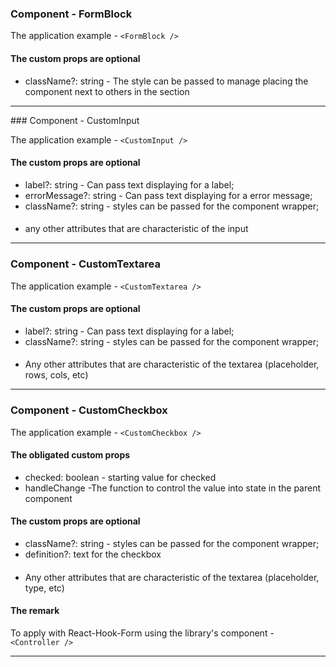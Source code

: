 ### Component - FormBlock

The application example - `<FormBlock />`

#### The custom props are optional

- className?: string - The style can be passed to manage placing the component next to others in the section

<hr>
### Component - CustomInput

The application example - `<CustomInput />`

#### The custom props are optional

- label?: string - Can pass text displaying for a label;
- errorMessage?: string - Can pass text displaying for a error message;
- className?: string - styles can be passed for the component wrapper;

####

- any other attributes that are characteristic of the input
<hr>

### Component - CustomTextarea

The application example - `<CustomTextarea />`

#### The custom props are optional

- label?: string - Can pass text displaying for a label;
- className?: string - styles can be passed for the component wrapper;

####

- Any other attributes that are characteristic of the textarea (placeholder, rows, cols, etc)
<hr>

### Component - CustomCheckbox

The application example - `<CustomCheckbox />`

#### The obligated custom props

- checked: boolean - starting value for checked
- handleChange -The function to control the value into state in the parent component

#### The custom props are optional

- className?: string - styles can be passed for the component wrapper;
- definition?: text for the checkbox

####

- Any other attributes that are characteristic of the textarea (placeholder, type, etc)

#### The remark

To apply with React-Hook-Form using the library's component - `<Controller />`

<hr>
